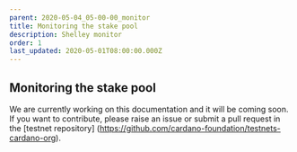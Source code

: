 ```yaml
---
parent: 2020-05-04_05-00-00_monitor
title: Monitoring the stake pool
description: Shelley monitor
order: 1
last_updated: 2020-05-01T08:00:00.000Z
---
```

## Monitoring the stake pool

We are currently working on this documentation and it will be coming soon. If you want to contribute, please raise an issue or submit a pull request in the [testnet repository] (https://github.com/cardano-foundation/testnets-cardano-org).
